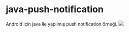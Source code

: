 # java-push-notification
Android için java ile yapılmış push notification örneği.
![](https://www.hizliresim.com/iuogrlu)
